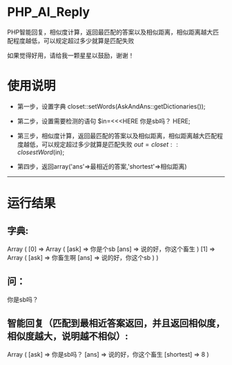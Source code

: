# PHP_AI_Reply
PHP智能回复，相似度计算，返回最匹配的答案以及相似距离，相似距离越大匹配程度越低，可以规定超过多少就算是匹配失败

如果觉得好用，请给我一颗星星以鼓励，谢谢！

# 使用说明
* 第一步，设置字典
closet::setWords(AskAndAns::getDictionaries());

* 第二步，设置需要检测的语句
$in=<<<HERE
你是sb吗？
HERE;

* 第三步，相似度计算，返回最匹配的答案以及相似距离，相似距离越大匹配程度越低，可以规定超过多少就算是匹配失败
$out= closet::closestWord($in);

* 第四步，返回array('ans'=>最相近的答案,'shortest'=>相似距离)

---------------------------------------------------------
# 运行结果
## 字典:
Array ( [0] => Array ( [ask] => 你是个sb [ans] => 说的好，你这个畜生 ) [1] => Array ( [ask] => 你畜生啊 [ans] => 说的好，你这个sb ) ) 


## 问：
你是sb吗？


## 智能回复（匹配到最相近答案返回，并且返回相似度，相似度越大，说明越不相似）:
Array ( [ask] => 你是sb吗？ [ans] => 说的好，你这个畜生 [shortest] => 8 )
